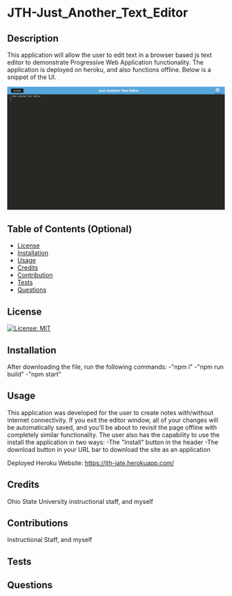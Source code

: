 # JTH-Just_Another_Text_Editor

  ## Description
This application will allow the user to edit text in a browser based js text editor to demonstrate Progressive Web Application functionality. The application is deployed on heroku, and also functions offline. Below is a snippet of the UI.

![Website Preview](/Assets/jate.png)

  ## Table of Contents (Optional)
  - [License](#license)
  - [Installation](#installation)
  - [Usage](#usage)
  - [Credits](#credits)
  - [Contribution](#contributions)
  - [Tests](#tests)
  - [Questions](#questions)

  ## License
  [![License: MIT](https://img.shields.io/badge/License-MIT-yellow.svg)](https://opensource.org/licenses/MIT)
  ## Installation
  After downloading the file, run the following commands:
  -"npm i"
  -"npm run build"
  -"npm start"


  ## Usage
  This application was developed for the user to create notes with/without internet connectivity. If you exit the editor window, all of your changes will be automatically saved, and you'll be about to revisit the page offline with completely similar functionality. The user also has the capability to use the install the application in two ways:
  -The "Install" button in the header
  -The download button in your URL bar to download the site as an application

Deployed Heroku Website:
https://jth-jate.herokuapp.com/

  ## Credits
  Ohio State University instructional staff, and myself
  ## Contributions
  Instructional Staff, and myself
  ## Tests
  
  ## Questions
  
